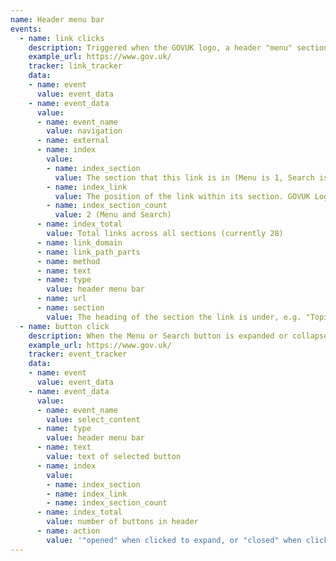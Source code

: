 ```yaml
---
name: Header menu bar
events:
  - name: link clicks
    description: Triggered when the GOVUK logo, a header "menu" section link, or a link under the search component is clicked, right clicked, shift clicked, control clicked, or windows key/command key clicked. Note that this is currently implemented with three index values e.g. "1.1.1". This is noted in our technical debt documentation.
    example_url: https://www.gov.uk/
    tracker: link_tracker
    data:
    - name: event
      value: event_data
    - name: event_data
      value:
      - name: event_name
        value: navigation
      - name: external
      - name: index
        value:
        - name: index_section
          value: The section that this link is in (Menu is 1, Search is 2)
        - name: index_link
          value: The position of the link within its section. GOVUK Logo has an index of 0.
        - name: index_section_count
          value: 2 (Menu and Search)
      - name: index_total
        value: Total links across all sections (currently 28)
      - name: link_domain
      - name: link_path_parts
      - name: method
      - name: text
      - name: type
        value: header menu bar
      - name: url
      - name: section
        value: The heading of the section the link is under, e.g. "Topics", "Government Activity"
  - name: button click
    description: When the Menu or Search button is expanded or collapsed.
    example_url: https://www.gov.uk/
    tracker: event_tracker
    data:
    - name: event
      value: event_data
    - name: event_data
      value:
      - name: event_name
        value: select_content
      - name: type
        value: header menu bar
      - name: text
        value: text of selected button
      - name: index
        value:
        - name: index_section
        - name: index_link
        - name: index_section_count
      - name: index_total
        value: number of buttons in header
      - name: action
        value: '"opened" when clicked to expand, or "closed" when clicked to collapse'
---
```

